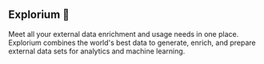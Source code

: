 ## Explorium 👋

Meet all your external data enrichment
and usage needs in one place.
Explorium combines the world's best data to generate, enrich, and prepare
external data sets for analytics and machine learning.
